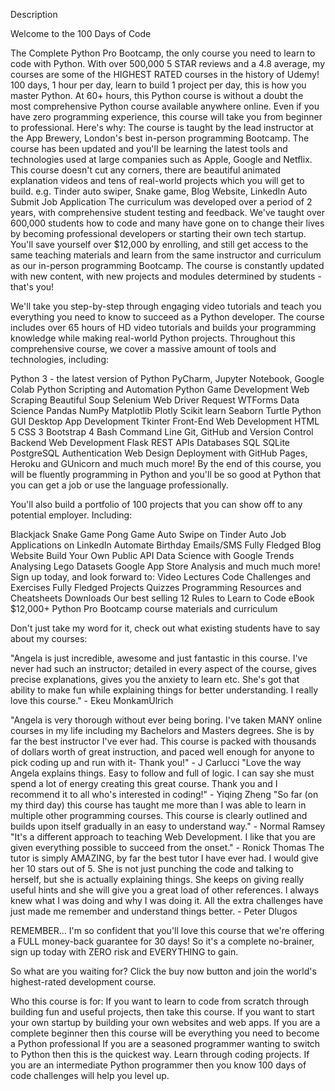 Description

Welcome to the 100 Days of Code 

The Complete Python Pro Bootcamp, the only course you need to learn to code with Python. With over 500,000 5 STAR reviews and a 4.8 average, my courses are some of the HIGHEST RATED courses in the history of Udemy!  
100 days, 1 hour per day, learn to build 1 project per day, this is how you master Python.
At 60+ hours, this Python course is without a doubt the most comprehensive Python course available anywhere online. Even if you have zero programming experience, this course will take you from beginner to professional. Here's why:
The course is taught by the lead instructor at the App Brewery, London's best in-person programming Bootcamp.
The course has been updated and you'll be learning the latest tools and technologies used at large companies such as Apple, Google and Netflix.
This course doesn't cut any corners, there are beautiful animated explanation videos and tens of real-world projects which you will get to build. e.g. Tinder auto swiper, Snake game, Blog Website, LinkedIn Auto Submit Job Application
The curriculum was developed over a period of 2 years, with comprehensive student testing and feedback.
We've taught over 600,000 students how to code and many have gone on to change their lives by becoming professional developers or starting their own tech startup.
You'll save yourself over $12,000 by enrolling, and still get access to the same teaching materials and learn from the same instructor and curriculum as our in-person programming Bootcamp.
The course is constantly updated with new content, with new projects and modules determined by students - that's you!

We'll take you step-by-step through engaging video tutorials and teach you everything you need to know to succeed as a Python developer.
The course includes over 65 hours of HD video tutorials and builds your programming knowledge while making real-world Python projects.
Throughout this comprehensive course, we cover a massive amount of tools and technologies, including:

Python 3 - the latest version of Python
PyCharm, Jupyter Notebook, Google Colab
Python Scripting and Automation
Python Game Development
Web Scraping
Beautiful Soup
Selenium Web Driver
Request
WTForms
Data Science
Pandas
NumPy
Matplotlib
Plotly
Scikit learn
Seaborn
Turtle
Python GUI Desktop App Development
Tkinter
Front-End Web Development
HTML 5
CSS 3
Bootstrap 4
Bash Command Line
Git, GitHub and Version Control
Backend Web Development
Flask
REST
APIs
Databases
SQL
SQLite
PostgreSQL
Authentication
Web Design
Deployment with GitHub Pages, Heroku and GUnicorn and much much more!
By the end of this course, you will be fluently programming in Python and you'll be so good at Python that you can get a job or use the language professionally.

You'll also build a portfolio of 100 projects that you can show off to any potential employer. Including:

Blackjack
Snake Game
Pong Game
Auto Swipe on Tinder
Auto Job Applications on LinkedIn
Automate Birthday Emails/SMS
Fully Fledged Blog Website
Build Your Own Public API
Data Science with Google Trends
Analysing Lego Datasets
Google App Store Analysis
and much much more!
Sign up today, and look forward to:
Video Lectures
Code Challenges and Exercises
Fully Fledged Projects
Quizzes
Programming Resources and Cheatsheets
Downloads
Our best selling 12 Rules to Learn to Code eBook
$12,000+ Python Pro Bootcamp course materials and curriculum

Don't just take my word for it, check out what existing students have to say about my courses:

"Angela is just incredible, awesome and just fantastic in this course. I've never had such an instructor; detailed in every aspect of the course, gives precise explanations, gives you the anxiety to learn etc. She's got that ability to make fun while explaining things for better understanding. I really love this course." - Ekeu MonkamUlrich

"Angela is very thorough without ever being boring. I've taken MANY online courses in my life including my Bachelors and Masters degrees. She is by far the best instructor I've ever had. This course is packed with thousands of dollars worth of great instruction, and paced well enough for anyone to pick coding up and run with it- Thank you!" - J Carlucci
"Love the way Angela explains things. Easy to follow and full of logic. I can say she must spend a lot of energy creating this great course. Thank you and I recommend it to all who's interested in coding!" - Yiqing Zheng
"So far (on my third day) this course has taught me more than I was able to learn in multiple other programming courses. This course is clearly outlined and builds upon itself gradually in an easy to understand way." - Normal Ramsey
"It's a different approach to teaching Web Development. I like that you are given everything possible to succeed from the onset." - Ronick Thomas
The tutor is simply AMAZING, by far the best tutor I have ever had. I would give her 10 stars out of 5. She is not just punching the code and talking to herself, but she is actually explaining things. She keeps on giving really useful hints and she will give you a great load of other references. I always knew what I was doing and why I was doing it. All the extra challenges have just made me remember and understand things better. - Peter Dlugos


REMEMBER… I'm so confident that you'll love this course that we're offering a FULL money-back guarantee for 30 days! So it's a complete no-brainer, sign up today with ZERO risk and EVERYTHING to gain.

So what are you waiting for? Click the buy now button and join the world's highest-rated development course.

Who this course is for:
If you want to learn to code from scratch through building fun and useful projects, then take this course.
If you want to start your own startup by building your own websites and web apps.
If you are a complete beginner then this course will be everything you need to become a Python professional
If you are a seasoned programmer wanting to switch to Python then this is the quickest way. Learn through coding projects.
If you are an intermediate Python programmer then you know 100 days of code challenges will help you level up.
